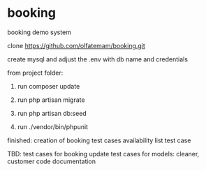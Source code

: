 # booking
booking demo system

clone https://github.com/olfatemam/booking.git

create mysql and adjust the .env with db name and credentials

from project folder:
1. run composer update
2. run php artisan migrate 
3. run php artisan db:seed

4. run ./vendor/bin/phpunit

finished:
creation of booking test cases
availability list test case


TBD:
test cases for booking update
test cases for models: cleaner, customer 
code documentation